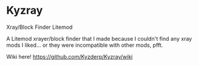# Kyzray
Xray/Block Finder Litemod

A Litemod xrayer/block finder that I made because I couldn't find any xray mods I liked...
or they were incompatible with other mods, pfft.

Wiki here! https://github.com/Kyzderp/Kyzray/wiki
